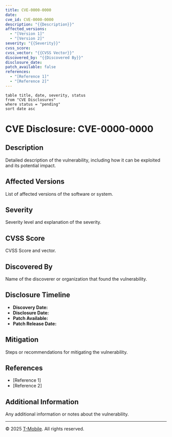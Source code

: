 ```yaml
---
title: CVE-0000-0000
date: 
cve_id: CVE-0000-0000
description: "{{Description}}"
affected_versions:
  - "[Version 1]"
  - "[Version 2]"
severity: "{{Severity}}"
cvss_score: 
cvss_vector: "{{CVSS Vector}}"
discovered_by: "{{Discovered By}}"
disclosure_date: 
patch_available: false
references:
  - "[Reference 1]"
  - "[Reference 2]"
---
```


```dataview
table title, date, severity, status
from "CVE Disclosures"
where status = "pending"
sort date asc
```

# CVE Disclosure: CVE-0000-0000

## Description
Detailed description of the vulnerability, including how it can be exploited and its potential impact.

## Affected Versions
List of affected versions of the software or system.

## Severity
Severity level and explanation of the severity.

## CVSS Score
CVSS Score and vector.

## Discovered By
Name of the discoverer or organization that found the vulnerability.

## Disclosure Timeline
- **Discovery Date:**
- **Disclosure Date:**
- **Patch Available:**
- **Patch Release Date:**

## Mitigation
Steps or recommendations for mitigating the vulnerability.

## References
- [Reference 1]
- [Reference 2]

## Additional Information
Any additional information or notes about the vulnerability.

---
© 2025 [T-Mobile](https://t-mobile.com). All rights reserved.
